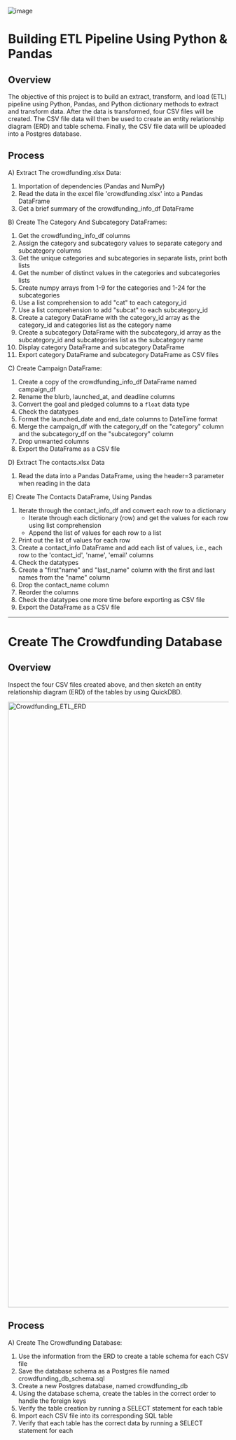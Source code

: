 ![image](https://github.com/10H-K/Crowdfunding_ETL/assets/152667250/e9b17252-3114-42e8-8e5d-1b825df2b61f)


# Building ETL Pipeline Using Python & Pandas

## Overview ##

The objective of this project is to build an extract, transform, and load (ETL) pipeline using Python, Pandas, and Python dictionary methods to extract and transform data. After the data is transformed, four CSV files will be created. The CSV file data will then be used to create an entity relationship diagram (ERD) and table schema. Finally, the CSV file data will be uploaded into a Postgres database.

## Process ##

A) Extract The crowdfunding.xlsx Data:
  1. Importation of dependencies (Pandas and NumPy)
  2. Read the data in the excel file 'crowdfunding.xlsx' into a Pandas DataFrame
  3. Get a brief summary of the crowdfunding_info_df DataFrame

B) Create The Category And Subcategory DataFrames:
  1. Get the crowdfunding_info_df columns
  2. Assign the category and subcategory values to separate category and subcategory columns
  3. Get the unique categories and subcategories in separate lists, print both lists
  4. Get the number of distinct values in the categories and subcategories lists
  5. Create numpy arrays from 1-9 for the categories and 1-24 for the subcategories
  6. Use a list comprehension to add "cat" to each category_id
  7. Use a list comprehension to add "subcat" to each subcategory_id
  8. Create a category DataFrame with the category_id array as the category_id and categories list as the category name
  9. Create a subcategory DataFrame with the subcategory_id array as the subcategory_id and subcategories list as the subcategory name
  10. Display category DataFrame and subcategory DataFrame
  11. Export category DataFrame and subcategory DataFrame as CSV files

C) Create Campaign DataFrame:
  1. Create a copy of the crowdfunding_info_df DataFrame named campaign_df
  2. Rename the blurb, launched_at, and deadline columns
  3. Convert the goal and pledged columns to a `float` data type
  4. Check the datatypes
  5. Format the launched_date and end_date columns to DateTime format
  6. Merge the campaign_df with the category_df on the "category" column and the subcategory_df on the "subcategory" column
  7. Drop unwanted columns
  8. Export the DataFrame as a CSV file

D) Extract The contacts.xlsx Data
  1. Read the data into a Pandas DataFrame, using the header=3 parameter when reading in the data

E) Create The Contacts DataFrame, Using Pandas
  1. Iterate through the contact_info_df and convert each row to a dictionary
     - Iterate through each dictionary (row) and get the values for each row using list comprehension
     - Append the list of values for each row to a list
  4. Print out the list of values for each row
  5. Create a contact_info DataFrame and add each list of values, i.e., each row to the 'contact_id', 'name', 'email' columns
  6. Check the datatypes
  7. Create a "first"name" and "last_name" column with the first and last names from the "name" column
  8. Drop the contact_name column
  9. Reorder the columns
  10. Check the datatypes one more time before exporting as CSV file
  11. Export the DataFrame as a CSV file

---

# Create The Crowdfunding Database

## Overview ##

Inspect the four CSV files created above, and then sketch an entity relationship diagram (ERD) of the tables by using QuickDBD.

<img width="1384" alt="Crowdfunding_ETL_ERD" src="https://github.com/10H-K/Crowdfunding_ETL/assets/152930492/2e41a12b-7061-43d5-acd2-cad887288ccd">

## Process ##

A) Create The Crowdfunding Database:
  1. Use the information from the ERD to create a table schema for each CSV file
  2. Save the database schema as a Postgres file named crowdfunding_db_schema.sql
  3. Create a new Postgres database, named crowdfunding_db
  4. Using the database schema, create the tables in the correct order to handle the foreign keys
  5. Verify the table creation by running a SELECT statement for each table
  6. Import each CSV file into its corresponding SQL table
  7. Verify that each table has the correct data by running a SELECT statement for each

